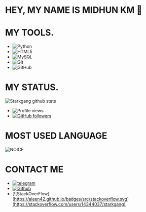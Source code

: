 # HEY, MY NAME IS MIDHUN KM  👋
# MY TOOLS.
- ![Python](https://img.shields.io/badge/-Python-black?logo=Python&style=social)&nbsp;&nbsp;
- ![HTML5](https://img.shields.io/badge/-HTML5-black?logo=html5&style=social)&nbsp;&nbsp;
- ![MySQL](https://img.shields.io/badge/-MySQL-black?logo=mysql&style=social)&nbsp;&nbsp;
- ![Git](https://img.shields.io/badge/-Git-black?logo=git&style=social)&nbsp;&nbsp;
- ![GitHub](https://img.shields.io/badge/-GitHub-black?logo=github&style=social)&nbsp;&nbsp;

# MY STATUS.
![Starkgang github stats](https://github-readme-stats.vercel.app/api?username=starkgang&show_icons=true&theme=midnight-purple)
- ![Profile views](https://gpvc.arturio.dev/Starkgang)
- [![GitHub followers](https://img.shields.io/github/followers/starkgang.svg?style=social&label=Follow&maxAge=2592000)](https://github.com/Starkgang?tab=followers)
# MOST USED LANGUAGE
![NOICE](https://github-readme-stats.vercel.app/api/top-langs/?username=Starkgang&theme=blue-green)

# CONTACT ME 
- [![telegram](https://aleen42.github.io/badges/src/telegram.svg)](https://t.me/serenassistantbot)
- [![Github](https://aleen42.github.io/badges/src/github.svg)](https://github.com/StarkGang)
- [![StackOverFlow](https://aleen42.github.io/badges/src/stackoverflow.svg](https://stackoverflow.com/users/14344037/starkgang)
